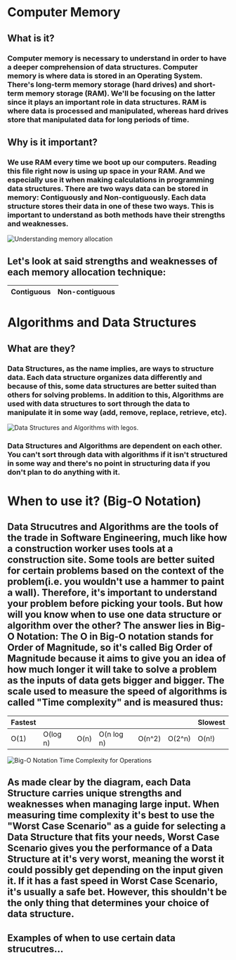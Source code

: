 # Computer Memory

## What is it?
### Computer memory is necessary to understand in order to have a deeper comprehension of data structures. Computer memory is where data is stored in an Operating System. There's long-term memory storage (hard drives) and short-term memory storage (RAM). We'll be focusing on the latter since it plays an important role in data structures. RAM is where data is processed and manipulated, whereas hard drives store that manipulated data for long periods of time.

## Why is it important?
### We use RAM every time we boot up our computers. Reading this file right now is using up space in your RAM. And we especially use it when making calculations in programming data structures. There are two ways data can be stored in memory: Contiguously and Non-contiguously. Each data structure stores their data in one of these two ways. This is important to understand as both methods have their strengths and weaknesses.

![Understanding memory allocation](https://github.com/joehawkens/data-structures-final/blob/main/Assets/MemoryAllocation.PNG)


## Let's look at said strengths and weaknesses of each memory allocation technique:

|Contiguous|Non-contiguous|
|-----------|--------------|





# Algorithms and Data Structures


## What are they?

### Data Structures, as the name implies, are ways to structure data. Each data structure organizes data differently and because of this, some data structures are better suited than others for solving problems. In addition to this, Algorithms are used with data structures to sort through the data to manipulate it in some way (add, remove, replace, retrieve, etc).

![Data Structures and Algorithms with legos.](https://github.com/joehawkens/data-structures-final/blob/main/Assets/AlgorithmsDiagram.PNG)

### Data Structures and Algorithms are dependent on each other. You can't sort through data with algorithms if it isn't structured in some way and there's no point in structuring data if you don't plan to do anything with it.
  
# When to use it? (Big-O Notation)

## Data Strucutres and Algorithms are the tools of the trade in Software Engineering, much like how a construction worker uses tools at a construction site. Some tools are better suited for certain problems based on the context of the problem(i.e. you wouldn't use a hammer to paint a wall). Therefore, it's important to understand your problem before picking your tools. But how will you know when to use one data structure or algorithm over the other? The answer lies in Big-O Notation: The O in Big-O notation stands for Order of Magnitude, so it's called Big Order of Magnitude because it aims to give you an idea of how much longer it will take to solve a problem as the inputs of data gets bigger and bigger. The scale used to measure the speed of algorithms is called "Time complexity" and is measured thus:



|Fastest||||||Slowest|
|---|---|---|---|---|---|---|
|O(1) | O(log n) | O(n) | O(n log n) | O(n^2) |O(2^n) | O(n!)|


![Big-O Notation Time Complexity for Operations](https://pbs.twimg.com/media/CRW23IcWEAAgpdd.png)

## As made clear by the diagram, each Data Structure carries unique strengths and weaknesses when managing large input. When measuring time complexity it's best to use the "Worst Case Scenario" as a guide for selecting a Data Structure that fits your needs, Worst Case Scenario gives you the performance of a Data Structure at it's very worst, meaning the worst it could possibly get depending on the input given it. If it has a fast speed in Worst Case Scenario, it's usually a safe bet. However, this shouldn't be the only thing that determines your choice of data structure.


## Examples of when to use certain data strucutres...
